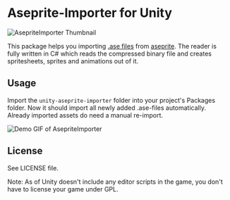 # Aseprite-Importer for Unity
![AsepriteImporter Thumbnail](https://drive.google.com/file/d/1fJE6YXXCtvQb6WYlIyJ3mW5Uaq-NTfq2/view?usp=sharing)

This package helps you importing [.ase files](https://github.com/aseprite/aseprite/blob/master/docs/ase-file-specs.md) from [aseprite](https://www.aseprite.org/). The reader is fully written in C# which reads the compressed binary file and creates spritesheets, sprites and animations out of it.

## Usage
Import the ```unity-aseprite-importer``` folder into your project's Packages folder. Now it should import all newly added .ase-files automatically. Already imported assets do need a manual re-import.

![Demo GIF of AsepriteImporter](https://drive.google.com/file/d/1jtetmzP0tn4ziYrf7nHXtA8kGBCc-QzK/view?usp=sharing)

## License

See LICENSE file.

Note: As of Unity doesn't include any editor scripts in the game, you don't have to license your game under GPL.
